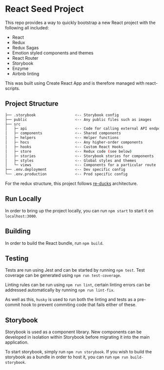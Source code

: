 # React Seed Project

This repo provides a way to quickly bootstrap a new React project with the following all included:

- React
- Redux
- Redux Sagas
- Emotion styled components and themes
- React Router
- Storybook
- Enzyme
- Airbnb linting

This was built using Create React App and is therefore managed with react-scripts.

## Project Structure

```bash
├── .storybook                  <-- Storybook config
├── public                      <-- Any public files such as images
├── src
│   ├─ api                      <-- Code for calling external API endpoints
│   ├─ components               <-- Shared components
│   ├─ helpers                  <-- Helper functions
│   ├─ hocs                     <-- Any higher-order components
│   ├─ hooks                    <-- Custom React Hooks
│   ├─ store                    <-- Redux code (see below)
│   ├─ stories                  <-- Storybook stories for components
│   ├─ styles                   <-- Global styles and themes
│   └─ views                    <-- Components for a particular route
├── .env.deployment             <-- Dev specific config
└── .env.production             <-- Prod specific config
```

For the redux structure, this project follows [re-ducks](https://github.com/alexnm/re-ducks) architecture.

## Run Locally

In order to bring up the project locally, you can run `npm start` to start it on `localhost:3000`.

## Building

In order to build the React bundle, run `npm build`.

## Testing

Tests are run using Jest and can be started by running `npm test`. Test coverage can be generated using `npm run test-coverage`.

Linting rules can be run using `npm run lint`, certain linting errors can be addressed automatically by running `npm run lint-fix`.

As well as this, `husky` is used to run both the linting and tests as a pre-commit hook to prevent commiting code that fails either of these.

## Storybook

Storybook is used as a component library. New components can be developed in isolation within Storybook before migrating it into the main application.

To start storybook, simply run `npm run storybook`. If you wish to build the storybook as a bundle in order to host it, you can run `npm run build-storybook`.

